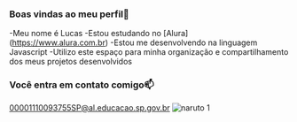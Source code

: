   ### Boas vindas ao meu perfil💙


 -Meu nome é Lucas
 -Estou estudando no [Alura] (https://www.alura.com.br)
 -Estou me desenvolvendo na linguagem Javascript
 -Utilizo este espaço para minha organização e compartilhamento dos meus projetos desenvolvidos


 ### Você entra em contato comigo📫

 00001110093755SP@al.educacao.sp.gov.br
 ![naruto 1](https://github.com/user-attachments/assets/66d8dd52-02f2-4eff-a35a-cc5fbf834353)


